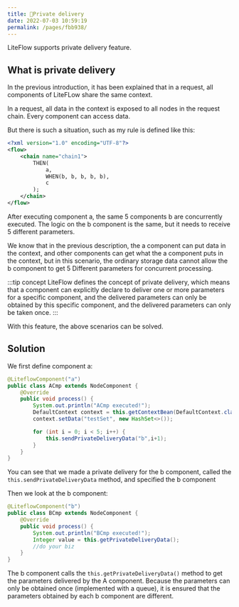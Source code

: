 ```yaml
---
title: 🍕Private delivery
date: 2022-07-03 10:59:19
permalink: /pages/fbb938/
---
```


LiteFlow supports private delivery feature.


## What is private delivery

In the previous introduction, it has been explained that in a request, all components of LiteFLow share the same context.

In a request, all data in the context is exposed to all nodes in the request chain. Every component can access data.

But there is such a situation, such as my rule is defined like this:

```xml
<?xml version="1.0" encoding="UTF-8"?>
<flow>
    <chain name="chain1">
        THEN(
            a,
            WHEN(b, b, b, b, b),
            c
        );
    </chain>
</flow>
```

After executing component a, the same 5 components b are concurrently executed. The logic on the b component is the same, but it needs to receive 5 different parameters.

We know that in the previous description, the a component can put data in the context, and other components can get what the a component puts in the context, but in this scenario, the ordinary storage data cannot allow the b component to get 5 Different parameters for concurrent processing.


:::tip concept
LiteFlow defines the concept of private delivery, which means that a component can explicitly declare to deliver one or more parameters for a specific component, and the delivered parameters can only be obtained by this specific component, and the delivered parameters can only be taken once.
:::


With this feature, the above scenarios can be solved.



## Solution

We first define component a:

```java
@LiteflowComponent("a")
public class ACmp extends NodeComponent {
	@Override
	public void process() {
		System.out.println("ACmp executed!");
		DefaultContext context = this.getContextBean(DefaultContext.class);
		context.setData("testSet", new HashSet<>());

		for (int i = 0; i < 5; i++) {
			this.sendPrivateDeliveryData("b",i+1);
		}
	}
}
```

You can see that we made a private delivery for the b component, called the `this.sendPrivateDeliveryData` method, and specified the b component



Then we look at the b component:

```java
@LiteflowComponent("b")
public class BCmp extends NodeComponent {
	@Override
	public void process() {
		System.out.println("BCmp executed!");
		Integer value = this.getPrivateDeliveryData();
		//do your biz
	}
}
```

The b component calls the `this.getPrivateDeliveryData()` method to get the parameters delivered by the A component. Because the parameters can only be obtained once (implemented with a queue), it is ensured that the parameters obtained by each b component are different.
